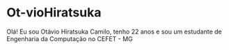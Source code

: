 # Ot-vioHiratsuka
Olá! Eu sou Otávio Hiratsuka Camilo, tenho 22 anos e sou um estudante de Engenharia da Computação no CEFET - MG
